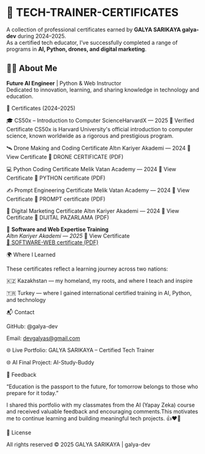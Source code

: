 # 📂 TECH-TRAINER-CERTIFICATES

A collection of professional certificates earned by **GALYA SARIKAYA galya-dev** during 2024–2025.  
As a certified tech educator, I’ve successfully completed a range of programs in **AI, Python, drones, and digital marketing**.

## 👩‍🏫 About Me

**Future AI Engineer** | Python & Web Instructor  
Dedicated to innovation, learning, and sharing knowledge in technology and education.

📜 Certificates (2024–2025)

🎓 CS50x – Introduction to Computer ScienceHarvardX — 2025 📄 Verified Certificate
CS50x is Harvard University's official introduction to computer science, known worldwide as a rigorous and prestigious program.

🛰️ Drone Making and Coding Certificate 
Altın Kariyer Akademi — 2024 📄 View Certificate
📄 DRONE CERTIFICATE (PDF)

💻 Python Coding Certificate
Melik Vatan Academy — 2024 📄 View Certificate
📄 PYTHON certificate (PDF)

✍️ Prompt Engineering Certificate
Melik Vatan Academy — 2024 📄 View Certificate
📄 PROMPT certificate (PDF)

📱 Digital Marketing Certificate
Altın Kariyer Akademi — 2024 📄 View Certificate
📄 DIJITAL PAZARLAMA (PDF)

🧠 **Software and Web Expertise Training**  
  *Altın Kariyer Akademi — 2025* 📄 View Certificate  
  [📄 SOFTWARE-WEB certificate (PDF)](./SOFTWARE-WEB-CERTIFICATE.pdf)


 🌍 Where I Learned

These certificates reflect a learning journey across two nations:

🇰🇿 Kazakhstan — my homeland, my roots, and where I teach and inspire

🇹🇷 Turkey — where I gained international certified training in AI, Python, and technology




📬 Contact

GitHub: @galya-dev

Email: devgalyas@gmail.com

🌐 Live Portfolio: GALYA SARIKAYA – Certified Tech Trainer

🌐 AI Final Project: AI-Study-Buddy

💬 Feedback

“Education is the passport to the future, for tomorrow belongs to those who prepare for it today.”

I shared this portfolio with my classmates from the AI (Yapay Zeka) course and received valuable feedback and encouraging comments.This motivates me to continue learning and building meaningful tech projects. 👍❤️🙏

📜 License

All rights reserved © 2025 GALYA SARIKAYA | galya-dev
